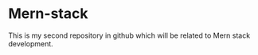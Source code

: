 # Mern-stack
This is my second repository in github which will be related to Mern stack development.
